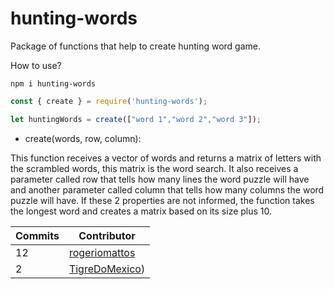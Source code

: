 # hunting-words

Package of functions that help to create hunting word game.

How to use?
```shell
npm i hunting-words
```

```js
const { create } = require('hunting-words');

let huntingWords = create(["word 1","word 2","word 3"]);
```

- create(words, row, column): 

This function receives a vector of words and returns a matrix of letters with the scrambled words, this matrix is the word search.
It also receives a parameter called row that tells how many lines the word puzzle will have and another parameter called column that tells how many columns the word puzzle will have. If these 2 properties are not informed, the function takes the longest word and creates a matrix based on its size plus 10. 

<!-- ⛔️ AUTO-GENERATED-CONTENT:START (CONTRIBUTORS) -->
| **Commits** | **Contributor** |  
| --- | --- |  
| 12 | [rogeriomattos](https://github.com/rogeriomattos) | 
| 2 | [TigreDoMexico](https://github.com/TigreDoMexico)) | 

<!-- ⛔️ AUTO-GENERATED-CONTENT:END -->
